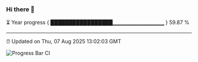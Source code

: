 ### Hi there 👋

⏳ Year progress { █████████████████▁▁▁▁▁▁▁▁▁▁▁▁▁ } 59.87 %

---

⏰ Updated on Thu, 07 Aug 2025 13:02:03 GMT

![Progress Bar CI](https://github.com/DhruviPatel157/GitHub-Actions-Demo/workflows/Progress%20Bar%20CI/badge.svg)
